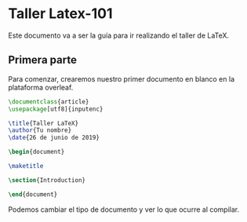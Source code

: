 # Taller Latex-101

Este documento va a ser la guía para ir realizando el taller de LaTeX.

## Primera parte

Para comenzar, crearemos nuestro primer documento en blanco en la plataforma overleaf.

```latex
\documentclass{article}
\usepackage[utf8]{inputenc}

\title{Taller LaTeX}
\author{Tu nombre}
\date{26 de junio de 2019}

\begin{document}

\maketitle

\section{Introduction}

\end{document}
```

Podemos cambiar el tipo de documento y ver lo que ocurre al compilar.
